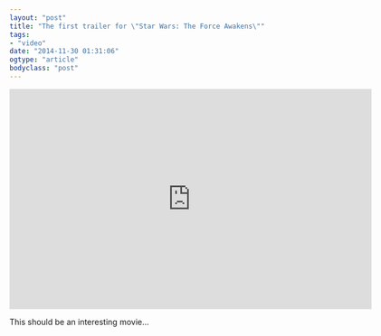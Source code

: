 ```yaml
---
layout: "post"
title: "The first trailer for \"Star Wars: The Force Awakens\""
tags: 
- "video"
date: "2014-11-30 01:31:06"
ogtype: "article"
bodyclass: "post"
---
```


<span class="embed-youtube" style="text-align:center; display: block;"><iframe allowfullscreen="true" class="youtube-player" frameborder="0" height="390" src="http://www.youtube.com/embed/erLk59H86ww?version=3&rel=1&fs=1&showsearch=0&showinfo=1&iv_load_policy=1&wmode=transparent" type="text/html" width="640"></iframe></span>

This should be an interesting movie…